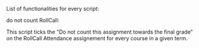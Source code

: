 List of functionalities for every script:


do not count RollCall:

This script ticks the "Do not count this assignment towards the final grade" on the RollCall Attendance assignement for every course in a given term.
